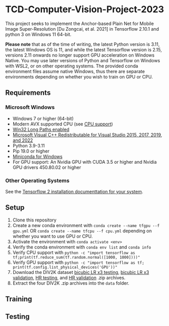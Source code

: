 # TCD-Computer-Vision-Project-2023

This project seeks to implement the Anchor-based Plain Net for Mobile Image Super-Resolution [Du Zongcai, et al. 2021] in Tensorflow 2.10.1 and python 3 on Windows 11 64-bit.

**Please note** that as of the time of writing, the latest Python version is 3.11, the latest Windows OS is 11, and while the latest Tensorflow version is 2.15, versions 2.11 onwards no longer support GPU acceleration on Windows Native. You may use later versions of Python and Tensorflow on Windows with WSL2, or on other operating systems. The provided conda environment files assume native Windows, thus there are separate environments depending on whether you wish to train on GPU or CPU.

## Requirements

### Microsoft Windows

- Windows 7 or higher (64-bit)
- Modern AVX supported CPU (see [CPU support](https://www.tensorflow.org/install/source_windows#cpu_support))
- [Win32 Long Paths enabled](https://superuser.com/a/1119980)
- [Microsoft Visual C++ Redistributable for Visual Studio 2015, 2017, 2019, and 2022](https://learn.microsoft.com/en-US/cpp/windows/latest-supported-vc-redist?view=msvc-170#visual-studio-2015-2017-2019-and-2022)
- Python 3.9-3.11
- Pip 19.0 or higher
- [Miniconda for Windows](https://docs.conda.io/projects/miniconda/en/latest/miniconda-install.html)
- For GPU support: An Nvidia GPU with CUDA 3.5 or higher and Nvidia GPU drivers 450.80.02 or higher

### Other Operating Systems

See the [Tensorflow 2 installation documenttation for your system](https://www.tensorflow.org/install/pip).

## Setup

1. Clone this repository
2. Create a new conda environment with `conda create --name tfgpu --f gpu.yml` OR `conda create --name tfcpu --f cpu.yml` depending on whether you want to use GPU or CPU.
3. Activate the environment with `conda activate <env>`
4. Verify the conda environment with `conda env list` and `conda info`
5. Verify CPU support with `python -c "import tensorflow as tf;print(tf.reduce_sum(tf.random.normal([1000, 1000])))"`
6. Verify GPU support with `python -c "import tensorflow as tf; print(tf.config.list_physical_devices('GPU'))"`
7. Download the DIV2K dataset [bicubic LR x3 testing](http://data.vision.ee.ethz.ch/cvl/DIV2K/DIV2K_train_LR_bicubic_X3.zip), [bicubic LR x3 validation](http://data.vision.ee.ethz.ch/cvl/DIV2K/DIV2K_valid_LR_bicubic_X3.zip), [HR testing](http://data.vision.ee.ethz.ch/cvl/DIV2K/DIV2K_train_HR.zip), and [HR validation](http://data.vision.ee.ethz.ch/cvl/DIV2K/DIV2K_valid_HR.zip) .zip archives.
8. Extract the four DIV2K .zip archives into the `data` folder.

## Training

## Testing
